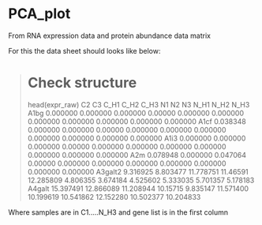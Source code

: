 # PCA_plot
From RNA expression data and protein abundance data matrix

For this the data sheet should looks like below:

> # Check structure
> head(expr_raw)
               C2        C3      C_H1     C_H2      C_H3        N1        N2        N3      N_H1      N_H2      N_H3
A1bg     0.000000  0.000000  0.000000  0.00000  0.000000  0.000000  0.000000  0.000000  0.000000  0.000000  0.000000
A1cf     0.038348  0.000000  0.000000  0.00000  0.000000  0.000000  0.000000  0.000000  0.000000  0.000000  0.000000
A1i3     0.000000  0.000000  0.000000  0.00000  0.000000  0.000000  0.000000  0.000000  0.000000  0.000000  0.000000
A2m      0.078948  0.000000  0.047064  0.00000  0.000000  0.000000  0.000000  0.000000  0.000000  0.000000  0.000000
A3galt2  9.316925  8.803477 11.778751 11.46591 12.285809  4.806355  3.674184  4.525602  5.333035  5.701357  5.178183
A4galt  15.397491 12.866089 11.208944 10.15715  9.835147 11.571400 10.199619 10.541862 12.152280 10.502377 10.204833


Where samples are in C1.....N_H3 and gene list is in the first column
